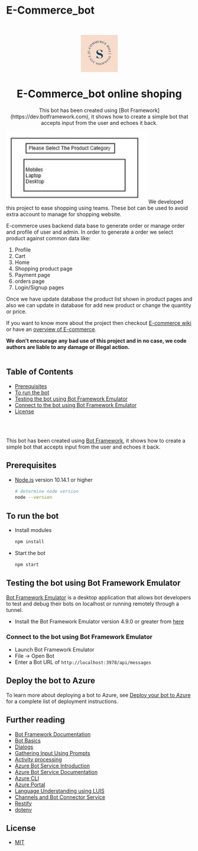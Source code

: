 # E-Commerce_bot
 
<br />
<p align="center">
  <img src="ecommerce-bot-frontend/image/logo.png" alt="Logo" width="100" height="100">
  <h1 align="center">E-Commerce_bot online shoping</h1>
  <p align="center">
    This bot has been created using [Bot Framework](https://dev.botframework.com), it shows how to create a simple bot that accepts input from the user and echoes it back.
  </p>
</p>
 

<img src="ecommerce-bot-frontend/image/cardss.png">      
We developed this project to ease shopping using teams. 
These bot can be used to avoid extra account to manage for shopping website.  

E-commerce uses backend data base  to generate order or manage order and profile of user and admin.
In order to generate a order we select product against common data like:

1. Profile &ensp;&ensp;&ensp;&ensp;&ensp;&ensp;&ensp;&ensp;&ensp;&ensp;&ensp;&ensp;&ensp;&ensp;
2. Cart &ensp;&ensp;&ensp;&ensp;&ensp;&ensp;&ensp;&ensp;&ensp;&ensp;&ensp;&ensp;&ensp;&ensp; 
3. Home &ensp;&ensp;&ensp;&ensp;&ensp;&ensp;&ensp;&ensp;&ensp;&ensp;&ensp;&ensp;&ensp;&ensp;&ensp;&ensp;&ensp; 
4. Shopping product page  
5. Payment page  
6. orders page  
7. Login/Signup pages  

Once we have update database the product list shown in product pages and also we can update in database for add new product or change the quantity or price.  


If you want to know more about the project then checkout [E-commerce wiki](https://www.notion.so/E-Commerce-Bot-cefafcf5a319429c8d06fe42d56eff05) or have an [overview of E-commerce](hhttps://www.notion.so/E-Commerce-Bot-cefafcf5a319429c8d06fe42d56eff05). 

**We don't encourage any bad use of this project and in no case, we code authors are liable to any damage or illegal action.**
</br>
</br>

<!-- TABLE OF CONTENTS -->
## Table of Contents
* [Prerequisites](#Prerequisites) 
* [To run the bot](#Torunthebot)
* [Testing the bot using Bot Framework Emulator](#TestingthebotusingBotFrameworkEmulator)
* [Connect to the bot using Bot Framework Emulator](#ConnecttothebotusingBotFrameworkEmulator) 
* [License](#license)
</br>
</br>


This bot has been created using [Bot Framework](https://dev.botframework.com), it shows how to create a simple bot that accepts input from the user and echoes it back.

## Prerequisites

- [Node.js](https://nodejs.org) version 10.14.1 or higher

    ```bash
    # determine node version
    node --version
    ```

## To run the bot

- Install modules

    ```bash
    npm install
    ```

- Start the bot

    ```bash
    npm start
    ```

## Testing the bot using Bot Framework Emulator

[Bot Framework Emulator](https://github.com/microsoft/botframework-emulator) is a desktop application that allows bot developers to test and debug their bots on localhost or running remotely through a tunnel.

- Install the Bot Framework Emulator version 4.9.0 or greater from [here](https://github.com/Microsoft/BotFramework-Emulator/releases)

### Connect to the bot using Bot Framework Emulator

- Launch Bot Framework Emulator
- File -> Open Bot
- Enter a Bot URL of `http://localhost:3978/api/messages`

## Deploy the bot to Azure

To learn more about deploying a bot to Azure, see [Deploy your bot to Azure](https://aka.ms/azuredeployment) for a complete list of deployment instructions.

 




## Further reading

- [Bot Framework Documentation](https://docs.botframework.com)
- [Bot Basics](https://docs.microsoft.com/azure/bot-service/bot-builder-basics?view=azure-bot-service-4.0)
- [Dialogs](https://docs.microsoft.com/en-us/azure/bot-service/bot-builder-concept-dialog?view=azure-bot-service-4.0)
- [Gathering Input Using Prompts](https://docs.microsoft.com/en-us/azure/bot-service/bot-builder-prompts?view=azure-bot-service-4.0)
- [Activity processing](https://docs.microsoft.com/en-us/azure/bot-service/bot-builder-concept-activity-processing?view=azure-bot-service-4.0)
- [Azure Bot Service Introduction](https://docs.microsoft.com/azure/bot-service/bot-service-overview-introduction?view=azure-bot-service-4.0)
- [Azure Bot Service Documentation](https://docs.microsoft.com/azure/bot-service/?view=azure-bot-service-4.0)
- [Azure CLI](https://docs.microsoft.com/cli/azure/?view=azure-cli-latest)
- [Azure Portal](https://portal.azure.com)
- [Language Understanding using LUIS](https://docs.microsoft.com/en-us/azure/cognitive-services/luis/)
- [Channels and Bot Connector Service](https://docs.microsoft.com/en-us/azure/bot-service/bot-concepts?view=azure-bot-service-4.0)
- [Restify](https://www.npmjs.com/package/restify)
- [dotenv](https://www.npmjs.com/package/dotenv)



 
 

## License <i id="license"></i>
  * [MIT](https://github.com/AtiqGauri/Patternscape/blob/master/LICENSE)